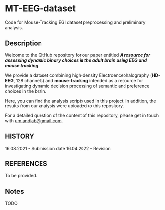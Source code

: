 # MT-EEG-dataset

Code for Mouse-Tracking EGI dataset preprocessing and preliminary analysis.
## Description

Welcome to the GitHub repository for our paper entitled ***A resource for assessing dynamic binary choices in the adult brain using EEG and mouse tracking***.

We provide a dataset combining high-density Electroencephalography (**HD-EEG**, 128 channels) and **mouse-tracking** intended as a resource for investigating dynamic decision processing of semantic and preference choices in the brain.

Here, you can find the analysis scripts used in this project. In addition, the results from our analysis were uploaded to this repository.

For a detailed question of the content of this repository, please get in touch with um.andlab@gmail.com.

## HISTORY

16.08.2021 - Submission date
16.04.2022 - Revision
## REFERENCES

To be provided.

## Notes

TODO
